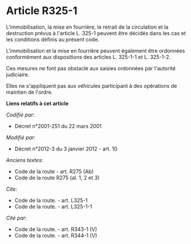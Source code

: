 # Article R325-1

L'immobilisation, la mise en fourrière, le retrait de la circulation et la destruction prévus à l'article L. 325-1 peuvent
être décidés dans les cas et les conditions définis au présent code. 

L'immobilisation et la mise en fourrière peuvent également être ordonnées conformément aux dispositions des articles L.
325-1-1 et L. 325-1-2. 

Ces mesures ne font pas obstacle aux saisies ordonnées par l'autorité judiciaire. 

Elles ne s'appliquent pas aux véhicules participant à des opérations de maintien de l'ordre.

**Liens relatifs à cet article**

_Codifié par_:

  - Décret n°2001-251 du 22 mars 2001

_Modifié par_:

  - Décret n°2012-3 du 3 janvier 2012 - art. 10

_Anciens textes_:

  - Code de la route - art. R275 (Ab)
  - Code de la route R275 (al. 1, 2 et 3)

_Cite_:

  - Code de la route. - art. L325-1
  - Code de la route. - art. L325-1-1

_Cité par_:

  - Code de la route. - art. R343-1 (V)
  - Code de la route. - art. R344-1 (V)
